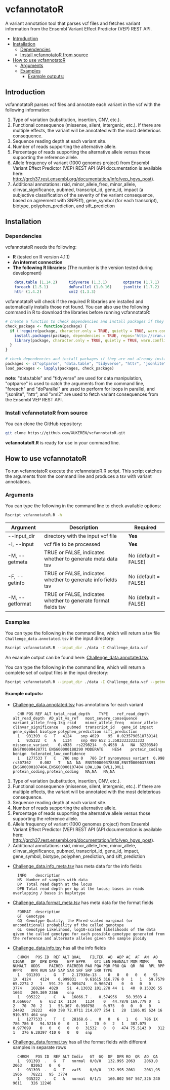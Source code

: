# vcfannotatoR <!-- omit in toc -->
A variant annotation tool that parses vcf files and fetches variant information from the Ensembl Variant Effect Predictor (VEP) REST API.  

- [Introduction](#introduction)
- [Installation](#installation)
  - [Dependencies](#dependencies)
  - [Install vcfannotatoR from source](#install-vcfannotator-from-source)
- [How to use vcfannotatoR](#how-to-use-vcfannotator)
  - [Arguments](#arguments)
  - [Examples](#examples)
    - [Example outputs:](#example-outputs)
## Introduction   

vcfannotatoR parses vcf files and annotate each variant in the vcf with the following information:
1. Type of variation (substitution, insertion, CNV, etc.).
2. Functional consequence (missense, silent, intergenic, etc.). If there are multiple effects, the variant will be annotated with the most deleterious consequence.
3. Sequence reading depth at each variant site.
4. Number of reads supporting the alternative allele.
5. Percentage of reads supporting the alternative allele versus those supporting the reference allele.
6. Allele frequency of variant (1000 genomes project) from Ensembl Variant Effect Predictor (VEP) REST API (API documentation is available here: http://grch37.rest.ensembl.org/documentation/info/vep_hgvs_post).
7. Additional annotations: rsid, minor_allele_freq, minor_allele, clinvar_significance, pubmed, transcript_id, gene_id, impact (a subjective classification of the severity of the variant consequence, based on agreement with SNPEff), gene_symbol (for each transcript), biotype, polyphen_prediction, and sift_prediction  

## Installation

### Dependencies  

vcfannotatoR needs the following:
- **R** (tested on R version 4.1.1)
- **An internet connection**
- **The following R libraries:** (The number is the version tested during development)
```r 
    data.table (1.14.2)     tidyverse (1.3.1)       optparse (1.7.1)         
    foreach (1.5.1)         doParallel (1.0.16)     jsonlite (1.7.2)
    httr (1.4.2)            xml2 (1.3.3)            
````

vcfannotatoR will check if the required R libraries are installed and automatically installs those not found. You can also use the following command in R to download the libraries before running vcfannotatoR:  


```r
# create a function to check dependencies and install packages if they are not already installed <!-- omit in toc -->
check_package <- function(package) {
  if (!require(package, character.only = TRUE, quietly = TRUE, warn.conflicts = FALSE)) {
    install.packages(package, dependencies = TRUE, repos='http://cran.us.r-project.org')
    library(package, character.only = TRUE, quietly = TRUE, warn.conflicts = FALSE)
  }
}

# check dependencies and install packages if they are not already installed <!-- omit in toc -->
packages <- c("optparse", "data.table", "tidyverse", "httr", "jsonlite", "xml2", "foreach", "doParallel")
load_packages <- lapply(packages, check_package)
````
**note:** "data.table" and "tidyverse" are used for data manipulation, "optparse" is used to catch the arguments from the command line, "foreach" and "doParallel" are used to perform for loops in parallel, and "jsonlite", "httr", and "xml2" are used to fetch variant consequences from the Ensembl VEP REST API.  

### Install vcfannotatoR from source

You can clone the GitHub repository:  
```bash
git clone https://github.com/XUKEREN/vcfannotatoR.git
````
**vcfannotatoR.R** is ready for use in your command line.   
## How to use vcfannotatoR     
To run vcfannotatoR execute the vcfannotatoR.R script. This script catches the arguments from the command line and produces a tsv with variant annotations.   
### Arguments  

You can type the following in the command line to check available options:  
```bash
Rscript vcfannotatoR.R -h  
````  

Argument | Description | Required
------------ | ------------ | ------------
--input_dir | directory with the input vcf file | **Yes**
-I, --input | vcf file to be processed | **Yes**
-M, --getmeta | TRUE or FALSE, indicates whether to generate meta data tsv | No (default = FALSE)
-F, --getinfo | TRUE or FALSE, indicates whether to generate info fields tsv | No (default = FALSE)
-M, --getformat | TRUE or FALSE, indicates whether to generate format fields tsv | No (default = FALSE)
### Examples   
You can type the following in the command line, which will return a tsv file `Challenge_data.annotated.tsv` in the input directory:  
```bash
Rscript vcfannotatoR.R --input_dir ./data -I Challenge_data.vcf
````
An example output can be found here: [Challenge_data.annotated.tsv](/data/Challenge_data.annotated.tsv)   

You can type the following in the command line, which will return a complete set of output files in the input directory:     
```bash
Rscript vcfannotatoR.R --input_dir ./data -I Challenge_data.vcf --getmeta TRUE --getinfo TRUE --getformat TRUE 
````
#### Example outputs: 
- [Challenge_data.annotated.tsv](/data/Challenge_data.annotated.tsv) has annotations for each variant     

        CHR	POS	REF	ALT	total_read_depth	TYPE	ref_read_depth	alt_read_depth	AD_alt_vs_ref	most_severe_consequence	variant_allele_freq.1kg	rsid	minor_allele_freq	minor_allele	clinvar_significance	pubmed	transcript_id	gene_id	impact	gene_symbol	biotype	polyphen_prediction	sift_prediction
        1	931393	G	T	4124	snp	4029	95	0.0235790518739141														
        1	935222	C	A	1134	snp	480	652	1.35833333333333	missense_variant	0.4938	rs2298214	0.4938	A	NA	32203549	ENST00000428771	ENSG00000188290	MODERATE	HES4	protein_coding	benign	tolerated_low_confidence
        1	1277533	T	C	786	snp	0	786	Inf	synonymous_variant	0.998	rs307362	0.002	T	NA	NA	ENST00000378888,ENST00000378891	ENSG00000107404,ENSG00000107404	LOW,LOW	DVL1,DVL1	protein_coding,protein_coding	NA,NA	NA,NA

1. Type of variation (substitution, insertion, CNV, etc.).
2. Functional consequence (missense, silent, intergenic, etc.). If there are multiple effects, the variant will be annotated with the most deleterious consequence.
3. Sequence reading depth at each variant site.
4. Number of reads supporting the alternative allele.
5. Percentage of reads supporting the alternative allele versus those supporting the reference allele.
6. Allele frequency of variant (1000 genomes project) from Ensembl Variant Effect Predictor (VEP) REST API (API documentation is available here: http://grch37.rest.ensembl.org/documentation/info/vep_hgvs_post).
7. Additional annotations: rsid, minor_allele_freq, minor_allele, clinvar_significance, pubmed, transcript_id, gene_id, impact, gene_symbol, biotype, polyphen_prediction, and sift_prediction

- [Challenge_data.info_meta.tsv](/data/Challenge_data.info_meta.tsv) has meta data for the info fields  

        INFO	description
        NS	Number of samples with data
        DP	Total read depth at the locus
        DPB	Total read depth per bp at the locus; bases in reads overlapping / bases in haplotype 

- [Challenge_data.format_meta.tsv](/data/Challenge_data.format_meta.tsv) has meta data for the format fields  

        FORMAT	description
        GT	Genotype
        GQ	Genotype Quality, the Phred-scaled marginal (or unconditional) probability of the called genotype
        GL	Genotype Likelihood, log10-scaled likelihoods of the data given the called genotype for each possible genotype generated from the reference and alternate alleles given the sample ploidy

- [Challenge_data.info.tsv](/data/Challenge_data.info.tsv) has all the info fields  

        CHROM	POS	ID	REF	ALT	QUAL	FILTER	AB	ABP	AC	AF	AN	AO	CIGAR	DP	DPB	DPRA	EPP	EPPR	GTI	LEN	MEANALT	MQM	MQMR	NS	NUMALT	ODDS	PAIRED	PAIREDR	PAO	PQA	PQR	PRO	QA	QR	RO	RPL	RPP	RPPR	RPR	RUN	SAF	SAP	SAR	SRF	SRP	SRR	TYPE
        1	931393	.	G	T	2.17938e-13	.	0	0	0	0	6	95	1X	4124	4124	0.999031	9.61615	316.776	0	1	1	59.7579	65.2274	2	1	591.29	0.989474	0.966741	0	0	0	0	3774	160284	4029	51	4.13032	101.278	44	1	40	8.15326	55	1663	269.369	2366	snp
        1	935222	.	C	A	16866.7	.	0.574956	58.3503	4	0.666667	6	652	1X	1134	1134	0	44.7878	169.779	0	1	2	70	70	2	1	53.367	0.990798	0.975	0	0	0	0	24492	19222	480	398	72.0711	214.077	254	1	28	1186.05	624	16	910.975	464	snp
        1	1277533	.	T	C	28168.6	.	0	0	6	1	6	786	1X	786	786	0	94.5216	0	0	1	1	70	0	2	1	307.075	0.977099	0	0	0	0	0	31532	0	0	474	75.5143	0	312	1	376	6.20397	410	0	0	0	snp

- [Challenge_data.format.tsv](/data/Challenge_data.format.tsv) has all the format fields with different samples in separate rows     

        CHROM	POS	ID	REF	ALT	Indiv	GT	GQ	DP	DPR	RO	QR	AO	QA
        1	931393	.	G	T	normal	0/0/0	132.995	2063	2063,0	2063	82063	0	0
        1	931393	.	G	T	vaf5	0/0/0	132.995	2061	2061,95	1966	78221	95	3774
        1	935222	.	C	A	normal	0/1/1	160.002	567	567,326	240	9611	326	12246

